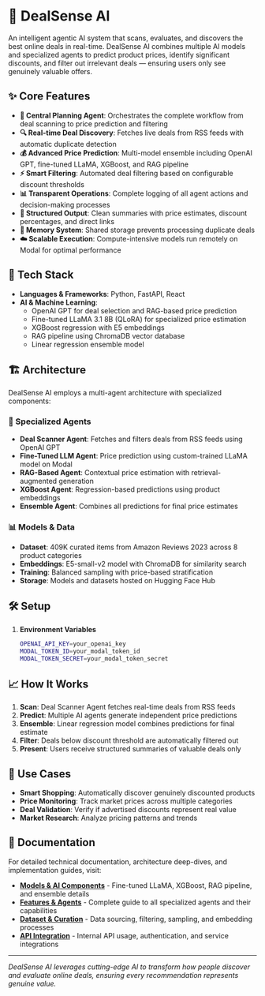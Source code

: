# 🛒 DealSense AI

An intelligent agentic AI system that scans, evaluates, and discovers the best online deals in real-time. DealSense AI combines multiple AI models and specialized agents to predict product prices, identify significant discounts, and filter out irrelevant deals — ensuring users only see genuinely valuable offers.

## ✨ Core Features

- **🧠 Central Planning Agent**: Orchestrates the complete workflow from deal scanning to price prediction and filtering
- **🔍 Real-time Deal Discovery**: Fetches live deals from RSS feeds with automatic duplicate detection
- **💰 Advanced Price Prediction**: Multi-model ensemble including OpenAI GPT, fine-tuned LLaMA, XGBoost, and RAG pipeline
- **⚡ Smart Filtering**: Automated deal filtering based on configurable discount thresholds
- **📊 Transparent Operations**: Complete logging of all agent actions and decision-making processes
- **🎯 Structured Output**: Clean summaries with price estimates, discount percentages, and direct links
- **🧩 Memory System**: Shared storage prevents processing duplicate deals
- **☁️ Scalable Execution**: Compute-intensive models run remotely on Modal for optimal performance

## 🚀 Tech Stack

- **Languages & Frameworks**: Python, FastAPI, React
- **AI & Machine Learning**: 
  - OpenAI GPT for deal selection and RAG-based price prediction
  - Fine-tuned LLaMA 3.1 8B (QLoRA) for specialized price estimation
  - XGBoost regression with E5 embeddings
  - RAG pipeline using ChromaDB vector database
  - Linear regression ensemble model

## 🏗️ Architecture

DealSense AI employs a multi-agent architecture with specialized components:

### 🤖 Specialized Agents

- **Deal Scanner Agent**: Fetches and filters deals from RSS feeds using OpenAI GPT
- **Fine-Tuned LLM Agent**: Price prediction using custom-trained LLaMA model on Modal
- **RAG-Based Agent**: Contextual price estimation with retrieval-augmented generation
- **XGBoost Agent**: Regression-based predictions using product embeddings
- **Ensemble Agent**: Combines all predictions for final price estimates

### 📊 Models & Data

- **Dataset**: 409K curated items from Amazon Reviews 2023 across 8 product categories
- **Embeddings**: E5-small-v2 model with ChromaDB for similarity search
- **Training**: Balanced sampling with price-based stratification
- **Storage**: Models and datasets hosted on Hugging Face Hub

## 🛠️ Setup

1. **Environment Variables**
   ```bash
   OPENAI_API_KEY=your_openai_key
   MODAL_TOKEN_ID=your_modal_token_id
   MODAL_TOKEN_SECRET=your_modal_token_secret
   ```

## 📈 How It Works

1. **Scan**: Deal Scanner Agent fetches real-time deals from RSS feeds
2. **Predict**: Multiple AI agents generate independent price predictions
3. **Ensemble**: Linear regression model combines predictions for final estimate
4. **Filter**: Deals below discount threshold are automatically filtered out
5. **Present**: Users receive structured summaries of valuable deals only

## 🎯 Use Cases

- **Smart Shopping**: Automatically discover genuinely discounted products
- **Price Monitoring**: Track market prices across multiple categories
- **Deal Validation**: Verify if advertised discounts represent real value
- **Market Research**: Analyze pricing patterns and trends

## 📖 Documentation

For detailed technical documentation, architecture deep-dives, and implementation guides, visit:

- **[Models & AI Components](models.md)** - Fine-tuned LLaMA, XGBoost, RAG pipeline, and ensemble details
- **[Features & Agents](features.md)** - Complete guide to all specialized agents and their capabilities  
- **[Dataset & Curation](data.md)** - Data sourcing, filtering, sampling, and embedding processes
- **[API Integration](api.md)** - Internal API usage, authentication, and service integrations

---

*DealSense AI leverages cutting-edge AI to transform how people discover and evaluate online deals, ensuring every recommendation represents genuine value.*